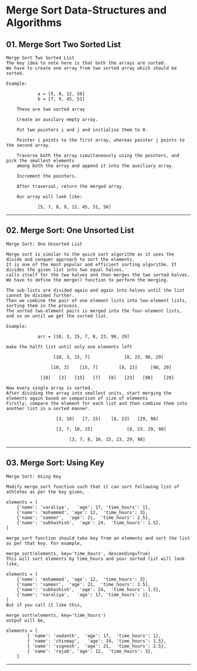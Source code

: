 # Merge Sort Data-Structures and Algorithms

## 01. Merge Sort Two Sorted List

    Merge Sort Two Sorted List
    The key idea to note here is that both the arrays are sorted.
    We have to create one array from two sorted array which should be sorted.

    Example:

                a = [5, 8, 12, 56]
                b = [7, 9, 45, 51]

        These are two sorted array

        Create an auxilary empty array.

        Put two pointers i and j and initialise them to 0.

        Pointer i points to the first array, whereas pointer j points to the second array.

        Traverse both the array simultaneously using the pointers, and pick the smallest elements
        among both the array and append it into the auxiliary array.

        Increment the pointers.

        After traversal, return the merged array.

        Our array will look like:

                [5, 7, 8, 9, 12, 45, 51, 56]

---

## 02. Merge Sort: One Unsorted List

    Merge Sort: One Unsorted List

    Merge sort is similar to the quick sort algorithm as it uses the divide and conquer approach to sort the elements.
    It is one of the most popular and efficient sorting algorithm. It divides the given list into two equal halves,
    calls itself for the two halves and then merges the two sorted halves.
    We have to define the merge() function to perform the merging.

    The sub-lists are divided again and again into halves until the list cannot be divided further.
    Then we combine the pair of one element lists into two-element lists, sorting them in the process.
    The sorted two-element pairs is merged into the four-element lists, and so on until we get the sorted list.

    Example:

                arr = [10, 3, 15, 7, 8, 23, 98, 29]

    make the halft list until only one elements left

                      [10, 3, 15, 7]             [8, 23, 98, 29]

                     [10, 3]    [15, 7]        [8, 23]     [98, 29]

                 [10]   [3]   [15]   [7]   [8]   [23]   [98]    [29]

    Now every single array is sorted.
    After dividing the array into smallest units, start merging the elements again based on comparison of size of elements
    Firstly, compare the element for each list and then combine them into another list in a sorted manner.

                       [3, 10]   [7, 15]    [8, 23]   [29, 98]

                       [3, 7, 10, 15]             [8, 23. 29, 98]

                            [3, 7, 8, 10, 15, 23, 29, 98]

---

## 03. Merge Sort: Using Key

    Merge Sort: Using Key

    Modify merge_sort function such that it can sort following list of athletes as per the key given,

    elements = [
        {'name': 'varaliya',   'age': 17, 'time_hours': 1},
        {'name': 'mohammed', 'age': 12,  'time_hours': 3},
        {'name': 'sameer',  'age': 21,  'time_hours': 2.5},
        {'name': 'subhashish',  'age': 24,  'time_hours': 1.5},
    ]

    merge_sort function should take key from an elements and sort the list as per that key. For example,

    merge_sort(elements, key='time_hours', descending=True)
    This will sort elements by time_hours and your sorted list will look like,

    elements = [
        {'name': 'mohammed', 'age': 12,  'time_hours': 3},
        {'name': 'sameer',  'age': 21,  'time_hours': 2.5},
        {'name': 'subhashish',  'age': 24,  'time_hours': 1.5},
        {'name': 'varaliya',   'age': 17, 'time_hours': 1},
    ]
    But if you call it like this,

    merge_sort(elements, key='time_hours')
    output will be,

    elements = [
            { 'name': 'vedanth',  'age': 17,  'time_hours': 1},
            { 'name': 'chinmay',   'age': 24, 'time_hours': 1.5},
            { 'name': 'vignesh',  'age': 21,  'time_hours': 2.5},
            { 'name': 'rajab', 'age': 12,  'time_hours': 3},
        ]

---

